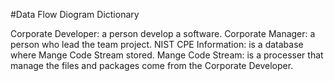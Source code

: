 #Data Flow Diogram Dictionary

Corporate Developer: a person develop a software.
Corporate Manager: a person who lead the team project.
NIST CPE Information: is a database where Mange Code Stream stored.
Mange Code Stream: is a processer that manage the files and packages come from the Corporate Developer.

